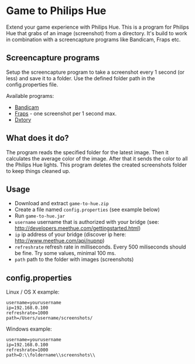 Game to Philips Hue
===================

Extend your game experience with Philips Hue. This is a program for Philips Hue that grabs of an image (screenshot) from a directory. It's build to work in combination with a screencapture programs like Bandicam, Fraps etc.

## Screencapture programs
Setup the screencapture program to take a screenshot every 1 second (or less) and save it to a folder. Use the defined folder path in the config.properties file.

Available programs:

* [Bandicam](http://www.bandicam.com/)
* [Fraps](http://www.fraps.com/) - one screenshot per 1 second max.
* [Dxtory](http://exkode.com/dxtory-features-en.html)

## What does it do?
The program reads the specified folder for the latest image. Then it calculates the average color of the image. After that it sends the color to all the Philips Hue lights. This program deletes the created screenshots folder to keep things cleaned up. 

## Usage
* Download and extract `game-to-hue.zip`
* Create a file named `config.properties` (see example below)
* Run `game-to-hue.jar`
* `username` username that is authorized with your bridge (see: http://developers.meethue.com/gettingstarted.html)
* `ip` ip address of your bridge (discover ip here: http://www.meethue.com/api/nupnp)
* `refreshrate` refresh rate in milliseconds. Every 500 miliseconds should be fine. Try some values, minimal 100 ms.
* `path` path to the folder with images (screenshots)

## config.properties
Linux / OS X example:
```
username=yourusername
ip=192.168.0.100
refreshrate=1000
path=/Users/username/screenshots/
```

Windows example:

```
username=yourusername
ip=192.168.0.100
refreshrate=1000
path=D:\\foldername\\screenshots\\
```